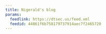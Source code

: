 ```yaml
---
title: Nigerald's blog
params:
  feedlink: https://dtsec.us/feed.xml
  feedid: 44861f6b758179737914aec7f2465720
---
```

